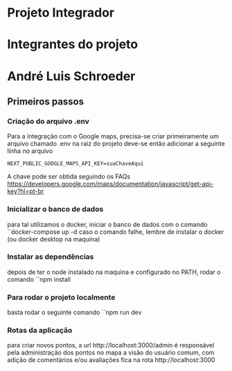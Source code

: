 # Projeto Integrador
# Integrantes do projeto
# André Luis Schroeder

## Primeiros passos

### Criação do arquivo .env
Para a integração com o Google maps, precisa-se criar primeiramente um arquivo chamado .env na raiz do projeto
deve-se então adicionar a seguinte linha no arquivo
```
NEXT_PUBLIC_GOOGLE_MAPS_API_KEY=suaChaveAqui
```
A chave pode ser obtida seguindo os FAQs https://developers.google.com/maps/documentation/javascript/get-api-key?hl=pt-br

### Inicializar o banco de dados
para tal utilizamos o docker, iniciar o banco de dados com o comando 
``docker-compose up -d
caso o comando falhe, lembre de instalar o docker (ou docker desktop na maquina)

### Instalar as dependências
depois de ter o node instalado na maquina e configurado no PATH, rodar o comando 
``npm install

### Para rodar o projeto localmente
basta rodar o seguinte comando
``npm run dev

### Rotas da aplicação
para criar novos pontos, a url http://localhost:3000/admin é responsável pela administração dos pontos no mapa
a visão do usuário comum, com adição de comentários e/ou avaliações fica na rota http://localhost:3000
